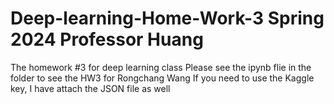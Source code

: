 # Deep-learning-Home-Work-3 Spring 2024 Professor Huang
The homework #3 for deep learning class
Please see the ipynb flie in the folder to see the HW3 for Rongchang Wang
If you need to use the Kaggle key, I have attach the JSON file as well 
